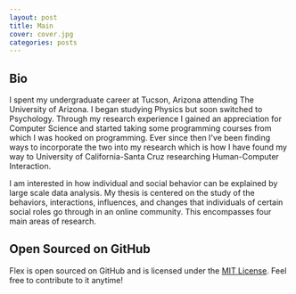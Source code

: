 ```yaml
---
layout: post
title: Main
cover: cover.jpg
categories: posts
---
```


## Bio

I spent my undergraduate career at Tucson, Arizona attending The University of Arizona. I began studying Physics but soon switched to Psychology. Through my research experience I gained an appreciation for Computer Science and started taking some programming courses from which I was hooked on programming. Ever since then I've been finding ways to incorporate the two into my research which is how I have found my way to University of California-Santa Cruz researching Human-Computer Interaction.

I am interested in how individual and social behavior can be explained by large scale data analysis. My thesis is centered on the study of the behaviors, interactions, influences, and changes that individuals of certain social roles go through in an online community. This encompasses four main areas of research.

## Open Sourced on GitHub

Flex is open sourced on GitHub and is licensed under the [MIT License](http://opensource.org/licenses/MIT). Feel free to contribute to it anytime!
